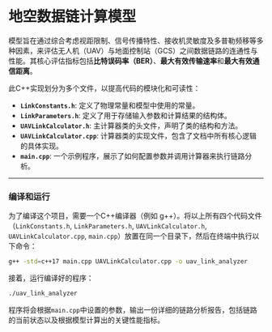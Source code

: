 # 地空数据链计算模型

模型旨在通过综合考虑视距限制、信号传播特性、接收机灵敏度及多普勒频移等多种因素，来评估无人机（UAV）与地面控制站（GCS）之间数据链路的连通性与性能。其核心评估指标包括**比特误码率（BER）**、**最大有效传输速率**和**最大有效通信距离**。

此C++实现划分为多个文件，以提高代码的模块化和可读性：

  * **`LinkConstants.h`**: 定义了物理常量和模型中使用的常量。
  * **`LinkParameters.h`**: 定义了用于存储输入参数和计算结果的结构体。
  * **`UAVLinkCalculator.h`**: 主计算器类的头文件，声明了类的结构和方法。
  * **`UAVLinkCalculator.cpp`**: 计算器类的实现文件，包含了文档中所有核心逻辑的具体实现。
  * **`main.cpp`**: 一个示例程序，展示了如何配置参数并调用计算器来执行链路分析。

-----

### 编译和运行

为了编译这个项目，需要一个C++编译器（例如 g++）。将以上所有四个代码文件（`LinkConstants.h`, `LinkParameters.h`, `UAVLinkCalculator.h`, `UAVLinkCalculator.cpp`, `main.cpp`）放置在同一个目录下，然后在终端中执行以下命令：

```sh
g++ -std=c++17 main.cpp UAVLinkCalculator.cpp -o uav_link_analyzer
```

接着，运行编译好的程序：

```sh
./uav_link_analyzer
```

程序将会根据`main.cpp`中设置的参数，输出一份详细的链路分析报告，包括链路的当前状态以及根据模型计算出的关键性能指标。
